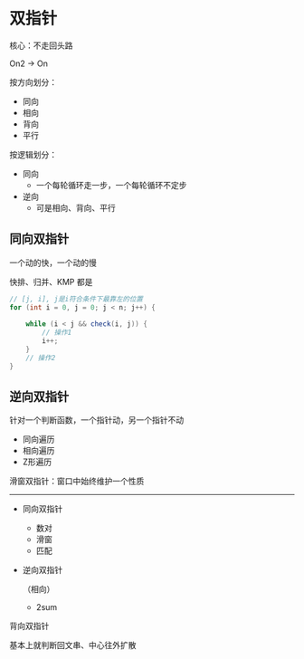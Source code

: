 # 双指针

核心：不走回头路

On2 -> On

按方向划分：

- 同向
- 相向
- 背向
- 平行

按逻辑划分：

- 同向
  - 一个每轮循环走一步，一个每轮循环不定步
- 逆向
  - 可是相向、背向、平行

## 同向双指针

一个动的快，一个动的慢

快排、归并、KMP 都是

```java
// [j, i], j是i符合条件下最靠左的位置
for (int i = 0, j = 0; j < n; j++) {
    
    while (i < j && check(i, j)) {
        // 操作1
        i++;
    }
    // 操作2
}
```

## 逆向双指针

针对一个判断函数，一个指针动，另一个指针不动

- 同向遍历
- 相向遍历
- Z形遍历

滑窗双指针：窗口中始终维护一个性质

---

- 同向双指针

  - 数对
  - 滑窗
  - 匹配

- 逆向双指针

  （相向）

  - 2sum

背向双指针

基本上就判断回文串、中心往外扩散
